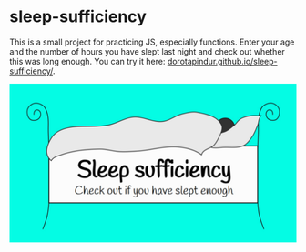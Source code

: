 # sleep-sufficiency
This is a small project for practicing JS, especially functions. 
Enter your age and the number of hours you have slept last night and check out whether this was long enough.
You can try it here: [dorotapindur.github.io/sleep-sufficiency/](https://dorotapindur.github.io/sleep-sufficiency/).

![logo](sleep-og.jpg)
